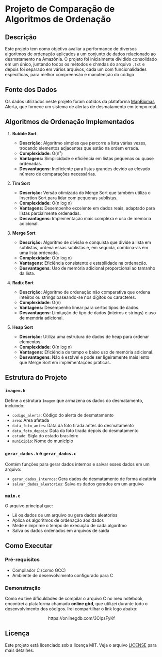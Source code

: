 # Projeto de Comparação de Algoritmos de Ordenação

## Descrição

Este projeto tem como objetivo avaliar a performance de diversos algoritmos de ordenação aplicados a um conjunto de dados relacionado ao desmatamento na Amazônia. 
O projeto foi inicialmente dividido consolidado em um único, juntando todos os métodos e chmdas do arquivo `.txt` e depois foi separado em vários arquivos, cada um com funcionalidades específicas, para melhor compreensão e manutenção do código

## Fonte dos Dados 
Os dados utilizados neste projeto foram obtidos da plataforma [MapBiomas](https://plataforma.alerta.mapbiomas.org/) Alerta, que fornece um sistema de alertas de desmatamento em tempo real. 

## Algoritmos de Ordenação Implementados

1. **Bubble Sort**
   - **Descrição:** Algoritmo simples que percorre a lista várias vezes, trocando elementos adjacentes que estão na ordem errada.
   - **Complexidade:** O(n²)
   - **Vantagens:** Simplicidade e eficiência em listas pequenas ou quase ordenadas.
   - **Desvantagens:** Ineficiente para listas grandes devido ao elevado número de comparações necessárias.

2. **Tim Sort**
   - **Descrição:** Versão otimizada do Merge Sort que também utiliza o Insertion Sort para lidar com pequenas sublistas.
   - **Complexidade:** O(n log n)
   - **Vantagens:** Desempenho excelente em dados reais, adaptado para listas parcialmente ordenadas.
   - **Desvantagens:** Implementação mais complexa e uso de memória adicional.

3. **Merge Sort**
   - **Descrição:** Algoritmo de divisão e conquista que divide a lista em sublistas, ordena essas sublistas e, em seguida, combina-as em uma lista ordenada.
   - **Complexidade:** O(n log n)
   - **Vantagens:** Eficiência consistente e estabilidade na ordenação.
   - **Desvantagens:** Uso de memória adicional proporcional ao tamanho da lista.

4. **Radix Sort**
   - **Descrição:** Algoritmo de ordenação não comparativa que ordena inteiros ou strings baseando-se nos dígitos ou caracteres.
   - **Complexidade:** O(n)
   - **Vantagens:** Desempenho linear para certos tipos de dados.
   - **Desvantagens:** Limitação de tipo de dados (inteiros e strings) e uso de memória adicional.

5. **Heap Sort**
   - **Descrição:** Utiliza uma estrutura de dados de heap para ordenar elementos.
   - **Complexidade:** O(n log n)
   - **Vantagens:** Eficiência de tempo e baixo uso de memória adicional.
   - **Desvantagens:** Não é estável e pode ser ligeiramente mais lento que Merge Sort em implementações práticas.

## Estrutura do Projeto

### `imagem.h`

Define a estrutura `Imagem` que armazena os dados do desmatamento, incluindo:
- `codigo_alerta`: Código do alerta de desmatamento
- `area`: Área afetada
- `data_foto_antes`: Data da foto tirada antes do desmatamento
- `data_foto_depois`: Data da foto tirada depois do desmatamento
- `estado`: Sigla do estado brasileiro
- `municipio`: Nome do município

### `gerar_dados.h` e `gerar_dados.c`

Contém funções para gerar dados internos e salvar esses dados em um arquivo:
- `gerar_dados_internos`: Gera dados de desmatamento de forma aleatória
- `salvar_dados_aleatorios`: Salva os dados gerados em um arquivo

### `main.c`

O arquivo principal que:
- Lê os dados de um arquivo ou gera dados aleatórios
- Aplica os algoritmos de ordenação aos dados
- Mede e imprime o tempo de execução de cada algoritmo
- Salva os dados ordenados em arquivos de saída

## Como Executar

### Pré-requisitos

- Compilador C (como GCC)
- Ambiente de desenvolvimento configurado para C

### Demonstração
Como eu tive dificuldades de compilar o arquivo C no meu notebook, encontrei a plataforma chamado **online gbd**, que utilizei durante todo o desenvolvimento dos códigos. Irei compartilhar o link logo abaixo:

<div align="center">
https://onlinegdb.com/3OlpsFyKf
</div>

## Licença

Este projeto está licenciado sob a licença MIT. Veja o arquivo [LICENSE](LICENSE) para mais detalhes.
